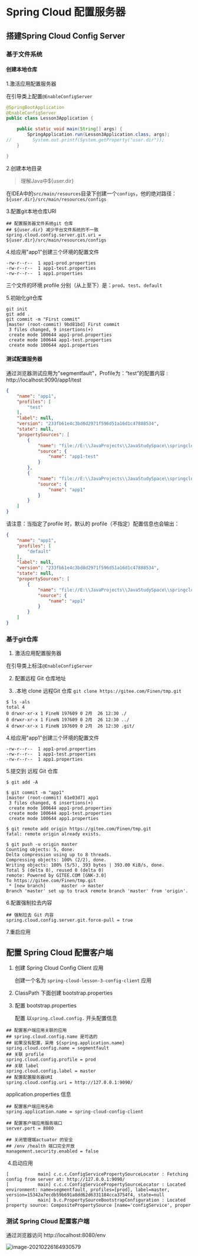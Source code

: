 # Spring Cloud 配置服务器

## 搭建Spring Cloud Config Server

### 基于文件系统

#### 创建本地仓库

1.激活应用配置服务器

在引导类上配置`@EnableConfigServer`

```java
@SpringBootApplication
@EnableConfigServer
public class Lesson3Application {

	public static void main(String[] args) {
		SpringApplication.run(Lesson3Application.class, args);
//        System.out.printf(System.getProperty("user.dir"));
	}

}
```



2.创建本地目录

> 理解Java中${user.dir}

在IDEA中的`src/main/resources`目录下创建一个`configs`，他的绝对路径：`${user.dir}/src/main/resources/configs`

3.配置git本地仓库URI

```properties
## 配置服务器文件系统git 仓库
## ${user.dir} 减少平台文件系统的不一致
spring.cloud.config.server.git.uri = ${user.dir}/src/main/resources/configs
```

4.给应用"app1"创建三个环境的配置文件

```
-rw-r--r--  1 app1-prod.properties
-rw-r--r--  1 app1-test.properties
-rw-r--r--  1 app1.properties
```

三个文件的环境 profile 分别（从上至下）是：`prod`、`test`、`default`

5.初始化git仓库

```shell
git init
git add .
git commit -m "First commit"
[master (root-commit) 9bd81bd] First commit
 3 files changed, 9 insertions(+)
 create mode 100644 app1-prod.properties
 create mode 100644 app1-test.properties
 create mode 100644 app1.properties
```

#### 测试配置服务器

通过浏览器测试应用为"segmentfault"，Profile为：“test”的配置内容 : http://localhost:9090/app1/test

```json
{
    "name": "app1",
    "profiles": [
        "test"
    ],
    "label": null,
    "version": "233fb61e4c3bd8d2971f596d51a16d1c47888534",
    "state": null,
    "propertySources": [
        {
            "name": "file://E:\\JavaProjects\\JavaStudySpace\\springcloud-lesson\\lesson-3/src/main/resources/configs/file:E:\\JavaProjects\\JavaStudySpace\\springcloud-lesson\\lesson-3\\src\\main\\resources\\configs\\app1-test.properties",
            "source": {
                "name": "app1-test"
            }
        },
        {
            "name": "file://E:\\JavaProjects\\JavaStudySpace\\springcloud-lesson\\lesson-3/src/main/resources/configs/file:E:\\JavaProjects\\JavaStudySpace\\springcloud-lesson\\lesson-3\\src\\main\\resources\\configs\\app1.properties",
            "source": {
                "name": "app1"
            }
        }
    ]
}
```

请注意：当指定了profile 时，默认的 profile（不指定）配置信息也会输出：

```json
{
    "name": "app1",
    "profiles": [
        "default"
    ],
    "label": null,
    "version": "233fb61e4c3bd8d2971f596d51a16d1c47888534",
    "state": null,
    "propertySources": [
        {
            "name": "file://E:\\JavaProjects\\JavaStudySpace\\springcloud-lesson\\lesson-3/src/main/resources/configs/file:E:\\JavaProjects\\JavaStudySpace\\springcloud-lesson\\lesson-3\\src\\main\\resources\\configs\\app1.properties",
            "source": {
                "name": "app1"
            }
        }
    ]
}
```

### 基于git仓库
1. 激活应用配置服务器

在引导类上标注`@EnableConfigServer`

2. 配置远程 Git 仓库地址

3. .本地 clone 远程Git 仓库
   `git clone https://gitee.com/Finen/tmp.git`

```shell
$ ls -als
total 4
0 drwxr-xr-x 1 FineN 197609 0 2月  26 12:30 ./
0 drwxr-xr-x 1 FineN 197609 0 2月  26 12:30 ../
4 drwxr-xr-x 1 FineN 197609 0 2月  26 12:30 .git/
```

4.给应用"app1"创建三个环境的配置文件

```shell
-rw-r--r--  1 app1-prod.properties
-rw-r--r--  1 app1-test.properties
-rw-r--r--  1 app1.properties
```

5.提交到 远程 Git 仓库

```shell
$ git add -A

$ git commit -m "app1"
[master (root-commit) 61e03d7] app1
 3 files changed, 6 insertions(+)
 create mode 100644 app1-prod.properties
 create mode 100644 app1-test.properties
 create mode 100644 app1.properties

$ git remote add origin https://gitee.com/Finen/tmp.git
fatal: remote origin already exists.

$ git push -u origin master
Counting objects: 5, done.
Delta compression using up to 8 threads.
Compressing objects: 100% (2/2), done.
Writing objects: 100% (5/5), 393 bytes | 393.00 KiB/s, done.
Total 5 (delta 0), reused 0 (delta 0)
remote: Powered by GITEE.COM [GNK-3.0]
To https://gitee.com/Finen/tmp.git
 * [new branch]      master -> master
Branch 'master' set up to track remote branch 'master' from 'origin'.

```

6.配置强制拉去内容

```
## 强制拉去 Git 内容
spring.cloud.config.server.git.force-pull = true
```

7.重启应用

## 配置 Spring Cloud 配置客户端

1. 创建 Spring Cloud Config Client 应用

   创建一个名为 `spring-cloud-lesson-3-config-client` 应用

2. ClassPath 下面创建 bootstrap.properties

3. 配置 bootstrap.properties

   配置 以`spring.cloud.config.` 开头配置信息

```properties
## 配置客户端应用关联的应用
## spring.cloud.config.name 是可选的
## 如果没有配置，采用 ${spring.application.name}
spring.cloud.config.name = segmentfault
## 关联 profile
spring.cloud.config.profile = prod
## 关联 label
spring.cloud.config.label = master
## 配置配置服务器URI
spring.cloud.config.uri = http://127.0.0.1:9090/
```

application.properties 信息

```properties
## 配置客户端应用名称
spring.application.name = spring-cloud-config-client

## 配置客户端应用服务端口
server.port = 8080

## 关闭管理端actuator 的安全
## /env /health 端口完全开放
management.security.enabled = false
```

​	4.启动应用

```
[           main] c.c.c.ConfigServicePropertySourceLocator : Fetching config from server at: http://127.0.0.1:9090/
[           main] c.c.c.ConfigServicePropertySourceLocator : Located environment: name=segmentfault, profiles=[prod], label=master, version=15342a7ecdb59b691a8dd62d6331184cca3754f4, state=null
[           main] b.c.PropertySourceBootstrapConfiguration : Located property source: CompositePropertySource [name='configService', proper
```

### 测试 Spring Cloud 配置客户端

通过浏览器访问 http://localhost:8080/env

![image-20210226164930579](https://blog-pic-lib-1251602255.cos.ap-shanghai.myqcloud.com/img/image-20210226164930579.png)